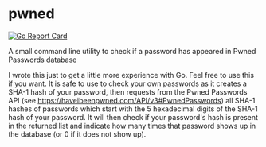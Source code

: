 # pwned

[![Go Report Card](https://goreportcard.com/badge/github.com/devries/pwned)](https://goreportcard.com/report/github.com/devries/pwned)

A small command line utility to check if a password has appeared in Pwned Passwords database

I wrote this just to get a little more experience with Go. Feel free to use this if you want. It
is safe to use to check your own passwords as it creates a SHA-1 hash of your password, then requests
from the Pwned Passwords API (see <https://haveibeenpwned.com/API/v3#PwnedPasswords>) all SHA-1 hashes
of passwords which start with the 5 hexadecimal digits of the SHA-1 hash of your password. It will then
check if your password's hash is present in the returned list and indicate how many times that password
shows up in the database (or 0 if it does not show up).
